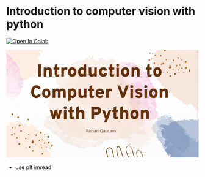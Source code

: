 # Introduction to computer vision with python

[![Open In Colab](https://colab.research.google.com/assets/colab-badge.svg)](https://colab.research.google.com/github/RohanGautam/intro-to-opencv-workshop/blob/master/notebook/cv_workshop.ipynb)

![](assets/workshop-banner.png)

- use plt imread
